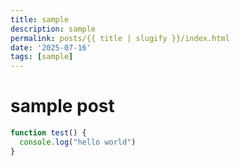 ```yaml
---
title: sample
description: sample
permalink: posts/{{ title | slugify }}/index.html
date: '2025-07-16'
tags: [sample]
---
```

# sample post

```js
function test() {
  console.log("hello world")
}
```
